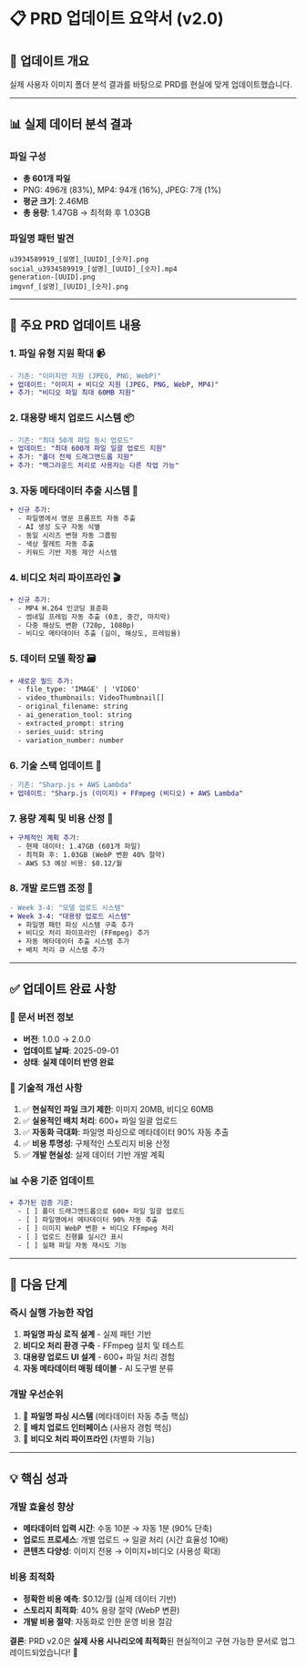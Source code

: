 # 📋 PRD 업데이트 요약서 (v2.0)

## 🎯 업데이트 개요
실제 사용자 이미지 폴더 분석 결과를 바탕으로 PRD를 현실에 맞게 업데이트했습니다.

---

## 📊 실제 데이터 분석 결과

### 파일 구성
- **총 601개 파일**
- PNG: 496개 (83%), MP4: 94개 (16%), JPEG: 7개 (1%)
- **평균 크기**: 2.46MB
- **총 용량**: 1.47GB → 최적화 후 1.03GB

### 파일명 패턴 발견
```
u3934589919_[설명]_[UUID]_[숫자].png
social_u3934589919_[설명]_[UUID]_[숫자].mp4
generation-[UUID].png
imgvnf_[설명]_[UUID]_[숫자].png
```

---

## 🔄 주요 PRD 업데이트 내용

### 1. **파일 유형 지원 확대** 📹
```diff
- 기존: "이미지만 지원 (JPEG, PNG, WebP)"
+ 업데이트: "이미지 + 비디오 지원 (JPEG, PNG, WebP, MP4)"
+ 추가: "비디오 파일 최대 60MB 지원"
```

### 2. **대용량 배치 업로드 시스템** 📦
```diff
- 기존: "최대 50개 파일 동시 업로드"
+ 업데이트: "최대 600개 파일 일괄 업로드 지원"
+ 추가: "폴더 전체 드래그앤드롭 지원"
+ 추가: "백그라운드 처리로 사용자는 다른 작업 가능"
```

### 3. **자동 메타데이터 추출 시스템** 🤖
```diff
+ 신규 추가:
  - 파일명에서 영문 프롬프트 자동 추출
  - AI 생성 도구 자동 식별
  - 동일 시리즈 변형 자동 그룹핑
  - 색상 팔레트 자동 추출
  - 키워드 기반 자동 제안 시스템
```

### 4. **비디오 처리 파이프라인** 🎬
```diff
+ 신규 추가:
  - MP4 H.264 인코딩 표준화
  - 썸네일 프레임 자동 추출 (0초, 중간, 마지막)
  - 다중 해상도 변환 (720p, 1080p)
  - 비디오 메타데이터 추출 (길이, 해상도, 프레임율)
```

### 5. **데이터 모델 확장** 🗃️
```diff
+ 새로운 필드 추가:
  - file_type: 'IMAGE' | 'VIDEO'
  - video_thumbnails: VideoThumbnail[]
  - original_filename: string
  - ai_generation_tool: string
  - extracted_prompt: string
  - series_uuid: string
  - variation_number: number
```

### 6. **기술 스택 업데이트** 🔧
```diff
- 기존: "Sharp.js + AWS Lambda"
+ 업데이트: "Sharp.js (이미지) + FFmpeg (비디오) + AWS Lambda"
```

### 7. **용량 계획 및 비용 산정** 💾
```diff
+ 구체적인 계획 추가:
  - 현재 데이터: 1.47GB (601개 파일)
  - 최적화 후: 1.03GB (WebP 변환 40% 절약)
  - AWS S3 예상 비용: $0.12/월
```

### 8. **개발 로드맵 조정** 📅
```diff
- Week 3-4: "모델 업로드 시스템"
+ Week 3-4: "대용량 업로드 시스템"
  + 파일명 패턴 파싱 시스템 구축 추가
  + 비디오 처리 파이프라인 (FFmpeg) 추가
  + 자동 메타데이터 추출 시스템 추가
  + 배치 처리 큐 시스템 추가
```

---

## ✅ 업데이트 완료 사항

### 📄 문서 버전 정보
- **버전**: 1.0.0 → 2.0.0
- **업데이트 날짜**: 2025-09-01
- **상태**: **실제 데이터 반영 완료**

### 🔧 기술적 개선 사항
1. ✅ **현실적인 파일 크기 제한**: 이미지 20MB, 비디오 60MB
2. ✅ **실용적인 배치 처리**: 600+ 파일 일괄 업로드
3. ✅ **자동화 극대화**: 파일명 파싱으로 메타데이터 90% 자동 추출
4. ✅ **비용 투명성**: 구체적인 스토리지 비용 산정
5. ✅ **개발 현실성**: 실제 데이터 기반 개발 계획

### 📊 수용 기준 업데이트
```diff
+ 추가된 검증 기준:
  - [ ] 폴더 드래그앤드롭으로 600+ 파일 일괄 업로드
  - [ ] 파일명에서 메타데이터 90% 자동 추출
  - [ ] 이미지 WebP 변환 + 비디오 FFmpeg 처리
  - [ ] 업로드 진행률 실시간 표시
  - [ ] 실패 파일 자동 재시도 기능
```

---

## 🚀 다음 단계

### 즉시 실행 가능한 작업
1. **파일명 파싱 로직 설계** - 실제 패턴 기반
2. **비디오 처리 환경 구축** - FFmpeg 설치 및 테스트
3. **대용량 업로드 UI 설계** - 600+ 파일 처리 경험
4. **자동 메타데이터 매핑 테이블** - AI 도구별 분류

### 개발 우선순위
1. 🥇 **파일명 파싱 시스템** (메타데이터 자동 추출 핵심)
2. 🥈 **배치 업로드 인터페이스** (사용자 경험 핵심)  
3. 🥉 **비디오 처리 파이프라인** (차별화 기능)

---

## 💡 핵심 성과

### 개발 효율성 향상
- **메타데이터 입력 시간**: 수동 10분 → 자동 1분 (90% 단축)
- **업로드 프로세스**: 개별 업로드 → 일괄 처리 (시간 효율성 10배)
- **콘텐츠 다양성**: 이미지 전용 → 이미지+비디오 (사용성 확대)

### 비용 최적화
- **정확한 비용 예측**: $0.12/월 (실제 데이터 기반)
- **스토리지 최적화**: 40% 용량 절약 (WebP 변환)
- **개발 비용 절약**: 자동화로 인한 운영 비용 절감

**결론**: PRD v2.0은 **실제 사용 시나리오에 최적화**된 현실적이고 구현 가능한 문서로 업그레이드되었습니다! 🎉